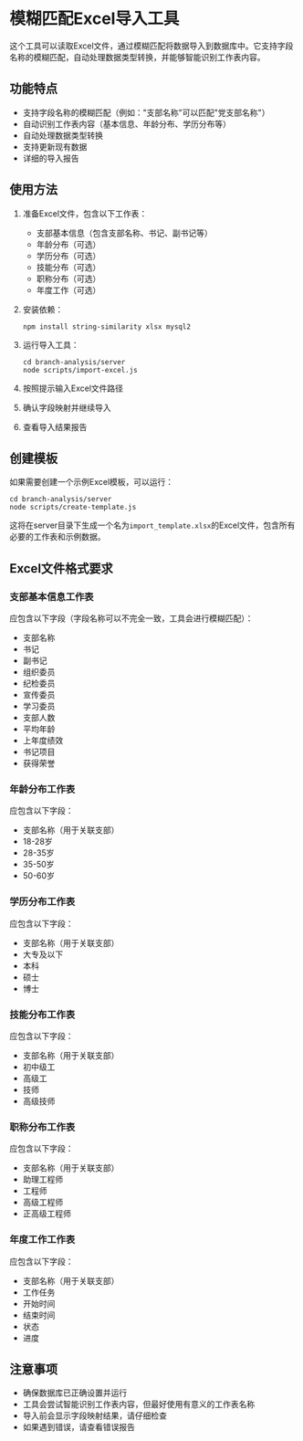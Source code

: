 # 模糊匹配Excel导入工具

这个工具可以读取Excel文件，通过模糊匹配将数据导入到数据库中。它支持字段名称的模糊匹配，自动处理数据类型转换，并能够智能识别工作表内容。

## 功能特点

- 支持字段名称的模糊匹配（例如："支部名称"可以匹配"党支部名称"）
- 自动识别工作表内容（基本信息、年龄分布、学历分布等）
- 自动处理数据类型转换
- 支持更新现有数据
- 详细的导入报告

## 使用方法

1. 准备Excel文件，包含以下工作表：
   - 支部基本信息（包含支部名称、书记、副书记等）
   - 年龄分布（可选）
   - 学历分布（可选）
   - 技能分布（可选）
   - 职称分布（可选）
   - 年度工作（可选）

2. 安装依赖：
   ```
   npm install string-similarity xlsx mysql2
   ```

3. 运行导入工具：
   ```
   cd branch-analysis/server
   node scripts/import-excel.js
   ```

4. 按照提示输入Excel文件路径

5. 确认字段映射并继续导入

6. 查看导入结果报告

## 创建模板

如果需要创建一个示例Excel模板，可以运行：
```
cd branch-analysis/server
node scripts/create-template.js
```

这将在server目录下生成一个名为`import_template.xlsx`的Excel文件，包含所有必要的工作表和示例数据。

## Excel文件格式要求

### 支部基本信息工作表
应包含以下字段（字段名称可以不完全一致，工具会进行模糊匹配）：
- 支部名称
- 书记
- 副书记
- 组织委员
- 纪检委员
- 宣传委员
- 学习委员
- 支部人数
- 平均年龄
- 上年度绩效
- 书记项目
- 获得荣誉

### 年龄分布工作表
应包含以下字段：
- 支部名称（用于关联支部）
- 18-28岁
- 28-35岁
- 35-50岁
- 50-60岁

### 学历分布工作表
应包含以下字段：
- 支部名称（用于关联支部）
- 大专及以下
- 本科
- 硕士
- 博士

### 技能分布工作表
应包含以下字段：
- 支部名称（用于关联支部）
- 初中级工
- 高级工
- 技师
- 高级技师

### 职称分布工作表
应包含以下字段：
- 支部名称（用于关联支部）
- 助理工程师
- 工程师
- 高级工程师
- 正高级工程师

### 年度工作工作表
应包含以下字段：
- 支部名称（用于关联支部）
- 工作任务
- 开始时间
- 结束时间
- 状态
- 进度

## 注意事项

- 确保数据库已正确设置并运行
- 工具会尝试智能识别工作表内容，但最好使用有意义的工作表名称
- 导入前会显示字段映射结果，请仔细检查
- 如果遇到错误，请查看错误报告
